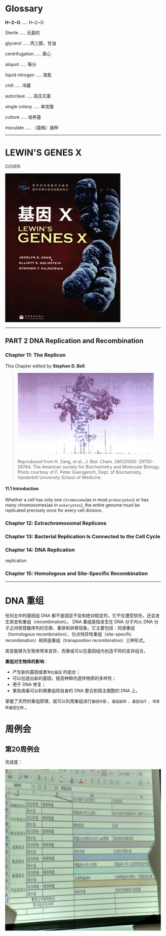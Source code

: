 # Glossary

**H~2~O** ..... H~2~O

Sterile ..... 无菌的

glycerol ..... 丙三醇，甘油

centrifugation ..... 离心

aliquot ..... 等分

liquid nitrogen ..... 液氮

chill ..... 冷藏

autoclave ..... 高压灭菌

single colony ..... 单克隆

culture ..... 培养基

inoculate ..... （菌株）接种













---



# LEWIN'S GENES X

COVER:

<img src=".\img\cover.jpg" style="height:480px"> 

---





## PART 2  DNA  Replication and Recombination



### Chapter 11:  The Replicon

This Chapter edited by **Stephen D. Bell**.  

>   <img src=".\img\11.jpg" style="height:260px"> 
>
>   Reproduced from H. Zang, et al., J. Biol. Chem. 280(2005): 29750-29764. The American society for Biochemistry and Molecular Biology. Photo courtesy of F. Peter Guengerich, Dept. of Biochemisty, Vanderbilt University School of Medicine.



#### 11.1  Introduction

Whether a cell has only one `chromosome`(as in most `prokaryotes`) or has many  chromosomes(as in `eukaryotes`), the entire genome must be replicated precisely once for every cell division. 





### Chapter 12:  Extrachromosomal Replicons



### Chapter 13:  Bacterial Replication Is Connected to the Cell Cycle



### Chapter 14:  DNA Replication
replication


### Chapter 15:  Homologous and Site-Specific Recombination





---



# DNA 重组

任何五中的基因组 DNA 都不是固定不变和绝对稳定的，它不仅遭受损伤，还会发生突变和重组（recombination）。 DNA 重组是指发生在 DNA 分子内火 DNA 分子之间核苷酸序列的交换、重排和转移现象。它主要包括：同源重组（homologous recombination）、位点特异性重组（site-specific recombination）和转座重组（transposition recombination）三种形式。

突变能够为生物体带来变异，而重组可以在基因组内创造不同的变异组合。

**重组对生物体的影响**：

-   产生新的基因或者`等位基因` 的组合；
-   可以创造出新的基因，提高种群内遗传物质的多样性；
-   用于 DNA 修复；
-   某些病毒可以利用重组将自身的 DNA 整合到宿主细胞的 DNA 上。

掌握了天然的重组原理，就可以利用重组进行`基因作图` 、`基因敲除` 、`基因治疗` 、`培育转基因生物` 。



# 周例会

## 第20周例会

完成度：

<img src=".\img\2.jpg" height="520px">  